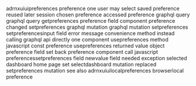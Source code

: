 adrnxuiuipreferences preference one user may select saved preference reused later session chosen preference accessed preference graphql query graphql query getpreferences preference field component preference changed setpreferences graphql mutation graphql mutation setpreferences setpreferencesinput field error message convenience method instead calling graphql api directly one component usepreferences method javascript const preference usepreferences returned value object preference field set back preference component call javascript preferencessetpreferences field newvalue field needed exception selected dashboard home page set selectdashboard mutation replaced setpreferences mutation see also adrnxuiuilocalpreferences browserlocal preference